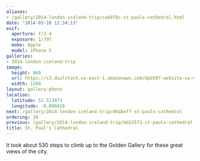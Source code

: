 ```yaml
---
aliases:
- /gallery/2014-london-iceland-trip/cad4f8c-st-pauls-cathedral.html
date: "2014-03-10 12:34:13"
exif:
  aperture: f/2.4
  exposure: 1/797
  make: Apple
  model: iPhone 5
galleries:
- 2014-london-iceland-trip
image:
  height: 960
  url: https://s3.dualstack.us-east-1.amazonaws.com/dpb587-website-us-east-1/asset/gallery/2014-london-iceland-trip/cad4f8c-st-pauls-cathedral~1280.jpg
  width: 1280
layout: gallery-photo
location:
  latitude: 51.513973
  longitude: -0.098416
next: /gallery/2014-london-iceland-trip/d6abeff-st-pauls-cathedral
ordering: 20
previous: /gallery/2014-london-iceland-trip/bb52573-st-pauls-cathedral
title: St. Paul's Cathedral
---
```


It took about 530 steps to climb up to the Golden Gallery for these great views of the city.
